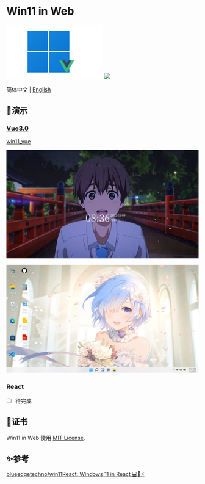 # Win11 in Web

<div>
	<img src="/win11_vue/src/assets/img/login/rootscreen.png" width=50%>
    <img src="https://raw.githubusercontent.com/zhuba-Ahhh/Zhuba/main/202211090900214.png" width=50%>
</div>

简体中文 | [English](./README-en.md)

## 💎演示

### [Vue3.0](./win11_vue/README.md)

[win11_vue ](http://win.zhuba.cloud/#/open)

![image-20221109083639542](https://raw.githubusercontent.com/zhuba-Ahhh/Zhuba/main/202211090847686.png)

![image-20221109084753563](https://raw.githubusercontent.com/zhuba-Ahhh/Zhuba/main/202211090847543.png)

### React

- [ ] 待完成

## 🎈证书

Win11 in Web 使用 [MIT License](https://github.com/rabbitandcat/fat-netdisk/blob/master/LICENSE).

## ✨参考

[blueedgetechno/win11React: Windows 11 in React 💻🌈⚡](https://github.com/blueedgetechno/win11React)

